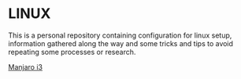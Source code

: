 # __LINUX__
This is a personal repository containing configuration for linux setup, information gathered along the way and some tricks and tips to avoid repeating some processes or research.

[Manjaro i3](DOCS-Mi3/README.md)
